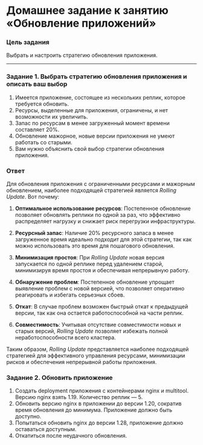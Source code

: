 # Домашнее задание к занятию «Обновление приложений»

### Цель задания

Выбрать и настроить стратегию обновления приложения.

-----

### Задание 1. Выбрать стратегию обновления приложения и описать ваш выбор

1. Имеется приложение, состоящее из нескольких реплик, которое требуется обновить.
2. Ресурсы, выделенные для приложения, ограничены, и нет возможности их увеличить.
3. Запас по ресурсам в менее загруженный момент времени составляет 20%.
4. Обновление мажорное, новые версии приложения не умеют работать со старыми.
5. Вам нужно объяснить свой выбор стратегии обновления приложения.

### Ответ 

Для обновления приложения с ограниченными ресурсами и мажорным обновлением, наиболее подходящей стратегией является *Rolling Update*. Вот почему:

1. **Оптимальное использование ресурсов**: Постепенное обновление позволяет обновлять реплики по одной за раз, что эффективно распределяет нагрузку и снижает риск перегрузки инфраструктуры.

2. **Ресурсный запас**: Наличие 20% ресурсного запаса в менее загруженное время идеально подходит для этой стратегии, так как можно использовать это время для пошагового обновления.

3. **Минимизация простоя**: При *Rolling Update* новая версия запускается по одной реплике перед удалением старой, минимизируя время простоя и обеспечивая непрерывную работу.

4. **Обнаружение проблем**: Постепенное обновление упрощает выявление проблем с новой версией, что позволяет оперативно реагировать и избегать серьезных сбоев.

5. **Откат**: В случае проблем возможен быстрый откат к предыдущей версии, так как она остается работоспособной на части реплик.

6. **Совместимость**: Учитывая отсутствие совместимости новых и старых версий, *Rolling Update* позволяет избежать полной неработоспособности всего кластера.

Таким образом, *Rolling Update* представляется наиболее подходящей стратегией для эффективного управления ресурсами, минимизации рисков и обеспечения непрерывной работы приложения.


### Задание 2. Обновить приложение

1. Создать deployment приложения с контейнерами nginx и multitool. Версию nginx взять 1.19. Количество реплик — 5.
2. Обновить версию nginx в приложении до версии 1.20, сократив время обновления до минимума. Приложение должно быть доступно.
3. Попытаться обновить nginx до версии 1.28, приложение должно оставаться доступным.
4. Откатиться после неудачного обновления.

